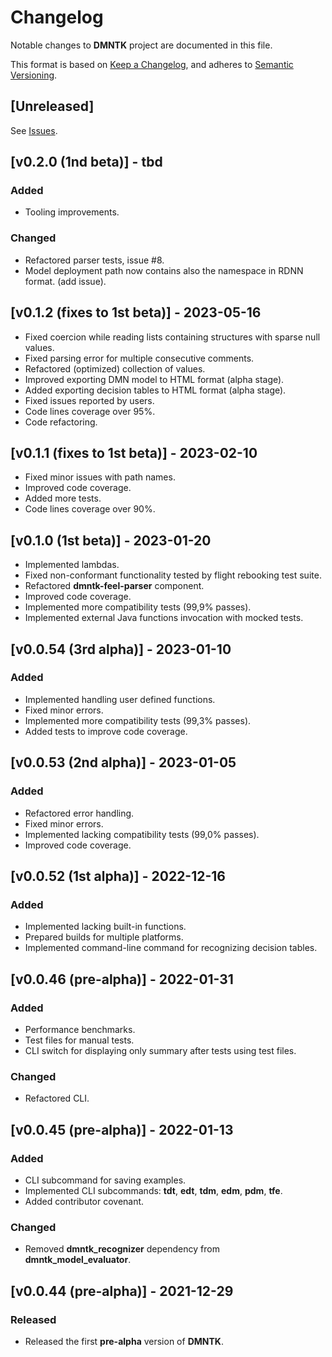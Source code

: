 # Changelog
Notable changes to **DMNTK** project are documented in this file.

This format is based on [Keep a Changelog](https://keepachangelog.com/en/1.0.0/),
and adheres to [Semantic Versioning](https://semver.org/spec/v2.0.0.html).

## [Unreleased]

See [Issues](https://github.com/dmntk/dmntk.rs/issues).

## [v0.2.0 (1nd beta)] - tbd

### Added
- Tooling improvements.
 
### Changed
- Refactored parser tests, issue #8.
- Model deployment path now contains also the namespace in RDNN format. (add issue).

## [v0.1.2 (fixes to 1st beta)] - 2023-05-16

- Fixed coercion while reading lists containing structures with sparse null values.
- Fixed parsing error for multiple consecutive comments.
- Refactored (optimized) collection of values.
- Improved exporting DMN model to HTML format (alpha stage).
- Added exporting decision tables to HTML format (alpha stage).
- Fixed issues reported by users.
- Code lines coverage over 95%.
- Code refactoring. 

## [v0.1.1 (fixes to 1st beta)] - 2023-02-10

- Fixed minor issues with path names.
- Improved code coverage.
- Added more tests.
- Code lines coverage over 90%.

## [v0.1.0 (1st beta)] - 2023-01-20

- Implemented lambdas.
- Fixed non-conformant functionality tested by flight rebooking test suite.
- Refactored **dmntk-feel-parser** component.
- Improved code coverage.
- Implemented more compatibility tests (99,9% passes).
- Implemented external Java functions invocation with mocked tests.

## [v0.0.54 (3rd alpha)] - 2023-01-10

### Added
- Implemented handling user defined functions.
- Fixed minor errors.
- Implemented more compatibility tests (99,3% passes).
- Added tests to improve code coverage.

## [v0.0.53 (2nd alpha)] - 2023-01-05

### Added
- Refactored error handling.
- Fixed minor errors.
- Implemented lacking compatibility tests (99,0% passes).
- Improved code coverage.

## [v0.0.52 (1st alpha)] - 2022-12-16

### Added
- Implemented lacking built-in functions.
- Prepared builds for multiple platforms.
- Implemented command-line command for recognizing decision tables. 

## [v0.0.46 (pre-alpha)] - 2022-01-31

### Added
- Performance benchmarks.
- Test files for manual tests.
- CLI switch for displaying only summary after tests using test files.

### Changed
- Refactored CLI. 

## [v0.0.45 (pre-alpha)] - 2022-01-13

### Added
- CLI subcommand for saving examples.
- Implemented CLI subcommands: **tdt**, **edt**, **tdm**, **edm**, **pdm**, **tfe**.
- Added contributor covenant.

### Changed
- Removed **dmntk_recognizer** dependency from **dmntk_model_evaluator**. 

## [v0.0.44 (pre-alpha)] - 2021-12-29

### Released
- Released the first **pre-alpha** version of **DMNTK**.